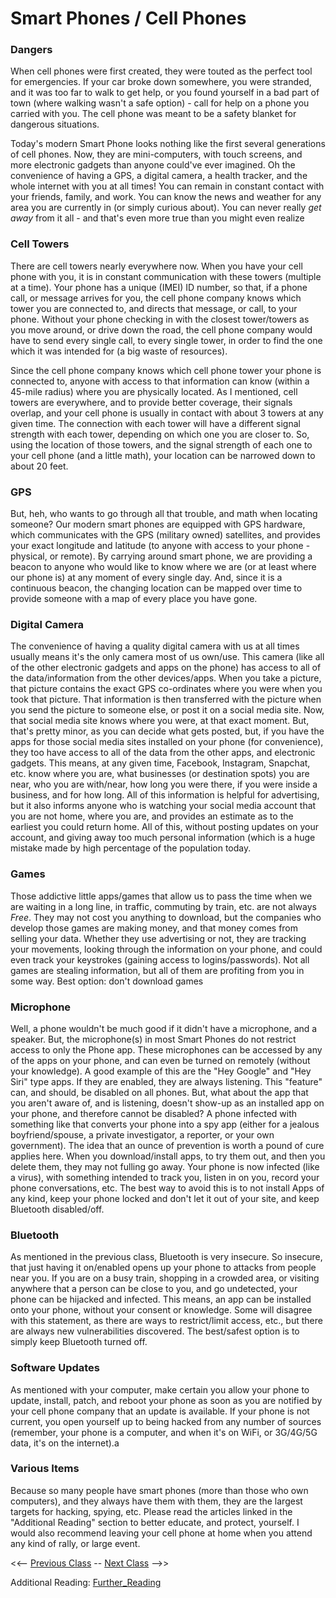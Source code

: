 # Smart Phones / Cell Phones

### Dangers 
When cell phones were first created, they were touted as the perfect tool for emergencies.  If your car broke down somewhere, you were stranded, and it was too far to walk to get help, or you found yourself in a bad part of town (where walking wasn't a safe option) - call for help on a phone you carried with you.  The cell phone was meant to be a safety blanket for dangerous situations.

Today's modern Smart Phone looks nothing like the first several generations of cell phones.  Now, they are mini-computers, with touch screens, and more electronic gadgets than anyone could've ever imagined.  Oh the convenience of having a GPS, a digital camera, a health tracker, and the whole internet with you at all times!  You can remain in constant contact with your friends, family, and work.  You can know the news and weather for any area you are currently in (or simply curious about).  You can never really *get away* from it all - and that's even more true than you might even realize

### Cell Towers
There are cell towers nearly everywhere now.  When you have your cell phone with you, it is in constant communication with these towers (multiple at a time).  Your phone has a unique (IMEI) ID number, so that, if a phone call, or message arrives for you, the cell phone company knows which tower you are connected to, and directs that message, or call, to your phone.  Without your phone checking in with the closest tower/towers as you move around, or drive down the road, the cell phone company would have to send every single call, to every single tower, in order to find the one which it was intended for (a big waste of resources).

Since the cell phone company knows which cell phone tower your phone is connected to, anyone with access to that information can know (within a 45-mile radius) where you are physically located.  As I mentioned, cell towers are everywhere, and to provide better coverage, their signals overlap, and your cell phone is usually in contact with about 3 towers at any given time.  The connection with each tower will have a different signal strength with each tower, depending on which one you are closer to.  So, using the location of those towers, and the signal strength of each one to your cell phone (and a little math), your location can be narrowed down to about 20 feet.

### GPS
But, heh, who wants to go through all that trouble, and math when locating someone?  Our modern smart phones are equipped with GPS hardware, which communicates with the GPS (military owned) satellites, and provides your exact longitude and latitude (to anyone with access to your phone - physical, or remote).  By carrying around smart phone, we are providing a beacon to anyone who would like to know where we are (or at least where our phone is) at any moment of every single day.  And, since it is a continuous beacon, the changing location can be mapped over time to provide someone with a map of every place you have gone.

### Digital Camera
The convenience of having a quality digital camera with us at all times usually means it's the only camera most of us own/use.  This camera (like all of the other electronic gadgets and apps on the phone) has access to all of the data/information from the other devices/apps.  When you take a picture, that picture contains the exact GPS co-ordinates where you were when you took that picture.  That information is then transferred with the picture when you send the picture to someone else, or post it on a social media site.  Now, that social media site knows where you were, at that exact moment.  But, that's pretty minor, as you can decide what gets posted, but, if you have the apps for those social media sites installed on your phone (for convenience), they too have access to all of the data from the other apps, and electronic gadgets.  This means, at any given time, Facebook, Instagram, Snapchat, etc. know where you are, what businesses (or destination spots) you are near, who you are with/near, how long you were there, if you were inside a business, and for how long.  All of this information is helpful for advertising, but it also informs anyone who is watching your social media account that you are not home, where you are, and provides an estimate as to the earliest you could return home.  All of this, without posting updates on your account, and giving away too much personal information (which is a huge mistake made by high percentage of the population today.

### Games
Those addictive little apps/games that allow us to pass the time when we are waiting in a long line, in traffic, commuting by train, etc. are not always *Free*.  They may not cost you anything to download, but the companies who develop those games are making money, and that money comes from selling your data.  Whether they use advertising or not, they are tracking your movements, looking through the information on your phone, and could even track your keystrokes (gaining access to logins/passwords).  Not all games are stealing information, but all of them are profiting from you in some way.  Best option: don't download games

### Microphone
Well, a phone wouldn't be much good if it didn't have a microphone, and a speaker.  But, the microphone(s) in most Smart Phones do not restrict access to only the Phone app.  These microphones can be accessed by any of the apps on your phone, and can even be turned on remotely (without your knowledge).  A good example of this are the "Hey Google" and "Hey Siri" type apps.  If they are enabled, they are always listening.  This "feature" can, and should, be disabled on all phones.  But, what about the app that you aren't aware of, and is listening, doesn't show-up as an installed app on your phone, and therefore cannot be disabled?  A phone infected with something like that converts your phone into a spy app (either for a jealous boyfriend/spouse, a private investigator, a reporter, or your own government).  The idea that an ounce of prevention is worth a pound of cure applies here.  When you download/install apps, to try them out, and then you delete them, they may not fulling go away.  Your phone is now infected (like a virus), with something intended to track you, listen in on you, record your phone conversations, etc.  The best way to avoid this is to not install Apps of any kind, keep your phone locked and don't let it out of your site, and keep Bluetooth disabled/off.

### Bluetooth
As mentioned in the previous class, Bluetooth is very insecure.  So insecure, that just having it on/enabled opens up your phone to attacks from people near you.  If you are on a busy train, shopping in a crowded area, or visiting anywhere that a person can be close to you, and go undetected, your phone can be hijacked and infected.  This means, an app can be installed onto your phone, without your consent or knowledge.  Some will disagree with this statement, as there are ways to restrict/limit access, etc., but there are always new vulnerabilities discovered.  The best/safest option is to simply keep Bluetooth turned off.

### Software Updates
As mentioned with your computer, make certain you allow your phone to update, install, patch, and reboot your phone as soon as you are notified by your cell phone company that an update is available.  If your phone is not current, you open yourself up to being hacked from any number of sources (remember, your phone is a computer, and when it's on WiFi, or 3G/4G/5G data, it's on the internet).a

### Various Items
Because so many people have smart phones (more than those who own computers), and they always have them with them, they are the largest targets for hacking, spying, etc.  Please read the articles linked in the "Additional Reading" section to better educate, and protect, yourself.  I would also recommend leaving your cell phone at home when you attend any kind of rally, or large event.

<<-- [Previous Class](../Class6/README.md) -- [Next Class](../Class8/README.md) -->>

Additional Reading:
[Further_Reading](Further_reading.md)
